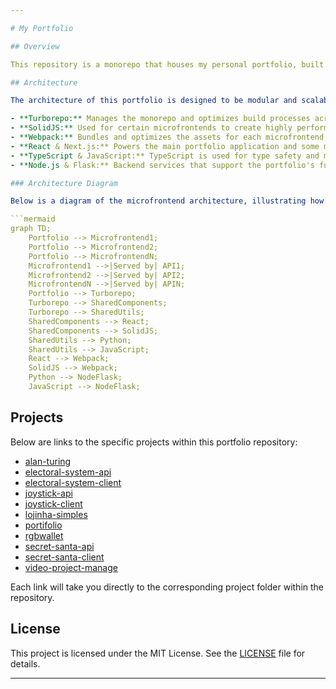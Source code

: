 ```yaml
---

# My Portfolio

## Overview

This repository is a monorepo that houses my personal portfolio, built using a microfrontend architecture. Each project within the portfolio is treated as a separate microfrontend, with the portfolio itself acting as the overarching macro application. The goal of this portfolio is to showcase my skills and projects using a variety of modern web technologies.

## Architecture

The architecture of this portfolio is designed to be modular and scalable, with each microfrontend handling a specific project or section of the portfolio. The following technologies and tools are utilized:

- **Turborepo:** Manages the monorepo and optimizes build processes across multiple microfrontends.
- **SolidJS:** Used for certain microfrontends to create highly performant and reactive user interfaces.
- **Webpack:** Bundles and optimizes the assets for each microfrontend, ensuring efficient loading and performance.
- **React & Next.js:** Powers the main portfolio application and some microfrontends, providing a robust and dynamic user experience.
- **TypeScript & JavaScript:** TypeScript is used for type safety and maintainability across most of the codebase, while JavaScript is employed where flexibility is needed.
- **Node.js & Flask:** Backend services that support the portfolio's functionality, with Flask handling any API needs and Node.js managing server-side rendering or other backend tasks.

### Architecture Diagram

Below is a diagram of the microfrontend architecture, illustrating how various APIs serve the different frontend components within the monorepo structure:

```mermaid
graph TD;
    Portfolio --> Microfrontend1;
    Portfolio --> Microfrontend2;
    Portfolio --> MicrofrontendN;
    Microfrontend1 -->|Served by| API1;
    Microfrontend2 -->|Served by| API2;
    MicrofrontendN -->|Served by| APIN;
    Portfolio --> Turborepo;
    Turborepo --> SharedComponents;
    Turborepo --> SharedUtils;
    SharedComponents --> React;
    SharedComponents --> SolidJS;
    SharedUtils --> Python;
    SharedUtils --> JavaScript;
    React --> Webpack;
    SolidJS --> Webpack;
    Python --> NodeFlask;
    JavaScript --> NodeFlask;
```

## Projects

Below are links to the specific projects within this portfolio repository:

- [alan-turing](https://github.com/brcls/portifolio-monorepo/tree/main/apps/alan-turing)
- [electoral-system-api](https://github.com/brcls/portifolio-monorepo/tree/main/services/electoral-system-api)
- [electoral-system-client](https://github.com/brcls/portifolio-monorepo/tree/main/apps/electoral-system)
- [joystick-api](https://github.com/brcls/portifolio-monorepo/tree/main/services/joystick-api)
- [joystick-client](https://github.com/brcls/portifolio-monorepo/tree/main/apps/joystick)
- [lojinha-simples](https://github.com/brcls/portifolio-monorepo/tree/main/apps/lojinha-simples)
- [portifolio](https://github.com/brcls/portifolio-monorepo/tree/main/apps/main)
- [rgbwallet](https://github.com/brcls/portifolio-monorepo/tree/main/apps/rgbwallet)
- [secret-santa-api](https://github.com/brcls/portifolio-monorepo/tree/main/services/secret-santa-api)
- [secret-santa-client](https://github.com/brcls/portifolio-monorepo/tree/main/services/secret-santa)
- [video-project-manage](https://github.com/brcls/portifolio-monorepo/tree/main/services/video-project-manage)

Each link will take you directly to the corresponding project folder within the repository.

## License

This project is licensed under the MIT License. See the [LICENSE](LICENSE) file for details.

---
```

